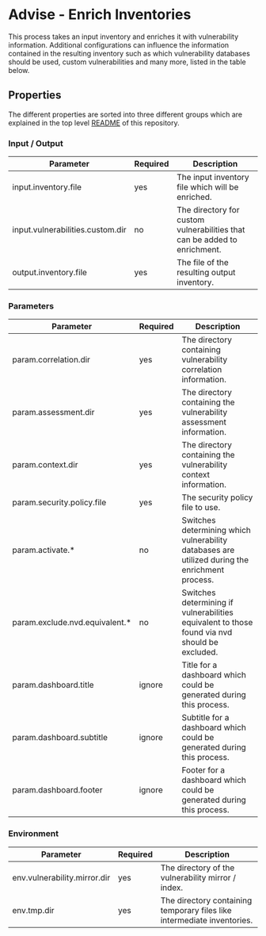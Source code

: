 # Advise - Enrich Inventories

This process takes an input inventory and enriches it with vulnerability information. Additional configurations can influence
the information contained in the resulting inventory such as which vulnerability databases should be used, custom vulnerabilities and
many more, listed in the table below.

## Properties

The different properties are sorted into three different groups which are explained in the top level [README](../README.md#processor-conventions)
of this repository.

### Input / Output
| Parameter                        | Required | Description                                                               |
|----------------------------------|----------|---------------------------------------------------------------------------|
| input.inventory.file             | yes      | The input inventory file which will be enriched.                          |
| input.vulnerabilities.custom.dir | no       | The directory for custom vulnerabilities that can be added to enrichment. |
| output.inventory.file            | yes      | The file of the resulting output inventory.                               |

### Parameters
| Parameter                      | Required | Description                                                                                    |
|--------------------------------|----------|------------------------------------------------------------------------------------------------|
| param.correlation.dir          | yes      | The directory containing vulnerability correlation information.           |
| param.assessment.dir           | yes      | The directory containing the vulnerability assessment information.        |
| param.context.dir              | yes      | The directory containing the vulnerability context information.           |
| param.security.policy.file     | yes      | The security policy file to use.                                          |
| param.activate.*               | no       | Switches determining which vulnerability databases are utilized during the enrichment process. |
| param.exclude.nvd.equivalent.* | no       | Switches determining if vulnerabilities equivalent to those found via nvd should be excluded.  |
| param.dashboard.title          | ignore   | Title for a dashboard which could be generated during this process.                            |
| param.dashboard.subtitle       | ignore   | Subtitle for a dashboard which could be generated during this process.                         |
| param.dashboard.footer         | ignore   | Footer for a dashboard which could be generated during this process.                           |

### Environment
| Parameter                    | Required | Description                                                                                    |
|------------------------------|----------|------------------------------------------------------------------------------------------------|
| env.vulnerability.mirror.dir | yes      | The directory of the vulnerability mirror / index.                                             |
| env.tmp.dir                  | yes      | The directory containing temporary files like intermediate inventories.   |
